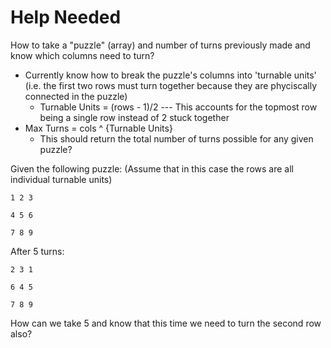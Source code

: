 # Help Needed

How to take a "puzzle" (array) and number of turns previously made and know which columns need to turn? 
- Currently know how to break the puzzle's columns into 'turnable units' (i.e. the first two rows must turn together because they are phyciscally connected in the puzzle)
  - Turnable Units = (rows - 1)/2 --- This accounts for the topmost row being a single row instead of 2 stuck together
- Max Turns = cols ^ {Turnable Units}
  - This should return the total number of turns possible for any given puzzle? 

Given the following puzzle: (Assume that in this case the rows are all individual turnable units) 
    
    1 2 3
    
    4 5 6 
    
    7 8 9

After 5 turns: 
    
    2 3 1
    
    6 4 5
    
    7 8 9

How can we take 5 and know that this time we need to turn the second row also? 
